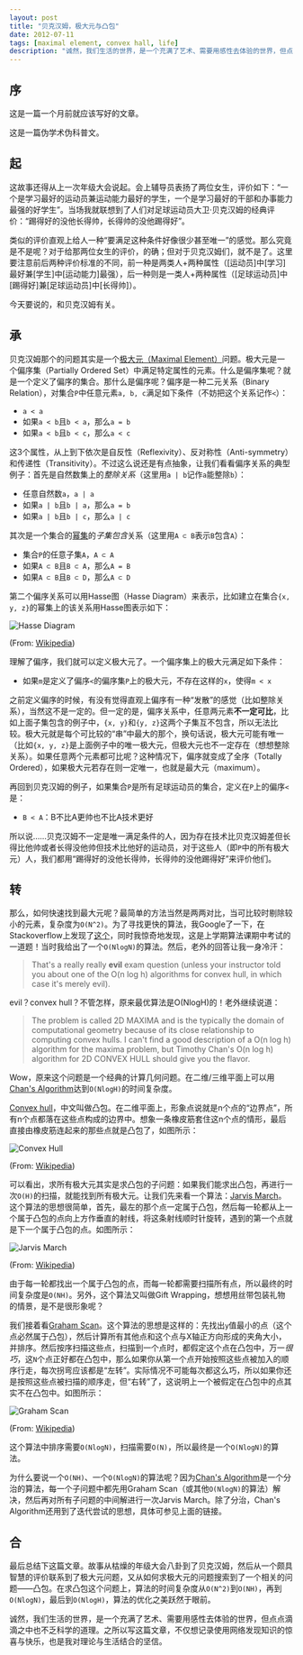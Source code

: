 ```yaml
---
layout: post
title: "贝克汉姆，极大元与凸包"
date: 2012-07-11
tags: [maximal element, convex hall, life]
description: "诚然，我们生活的世界，是一个充满了艺术、需要用感性去体验的世界，但点点滴滴之中也不乏科学的道理。之所以写这篇文章，不仅想记录使用网络发现知识的惊喜与快乐，也是我对理论与生活结合的坚信。"
---
```


## 序

这是一篇一个月前就应该写好的文章。

这是一篇伪学术伪科普文。

## 起

这故事还得从上一次年级大会说起。会上辅导员表扬了两位女生，评价如下：“一个是学习最好的运动员兼运动能力最好的学生，一个是学习最好的干部和办事能力最强的好学生”。当场我就联想到了人们对足球运动员大卫·贝克汉姆的经典评价：“踢得好的没他长得帅，长得帅的没他踢得好”。

类似的评价直观上给人一种“要满足这种条件好像很少甚至唯一”的感觉。那么究竟是不是呢？对于给那两位女生的评价，的确；但对于贝克汉姆们，就不是了。这里要注意前后两种评价标准的不同，前一种是两类人+两种属性（[运动员]中[学习]最好兼[学生]中[运动能力]最强），后一种则是一类人+两种属性（[足球运动员]中[踢得好]兼[足球运动员]中[长得帅]）。

今天要说的，和贝克汉姆有关。

## 承

贝克汉姆那个的问题其实是一个[极大元（Maximal Element）][maximal_element]问题。极大元是一个偏序集（Partially Ordered Set）中满足特定属性的元素。什么是偏序集呢？就是一个定义了偏序的集合。那什么是偏序呢？偏序是一种二元关系（Binary Relation），对集合`P`中任意元素`a, b, c`满足如下条件（不妨把这个关系记作`<`）：

* `a < a`
* 如果`a < b`且`b < a`，那么`a = b`
* 如果`a < b`且`b < c`，那么`a < c`

这3个属性，从上到下依次是自反性（Reflexivity）、反对称性（Anti-symmetry）和传递性（Transitivity）。不过这么说还是有点抽象，让我们看看偏序关系的典型例子：首先是自然数集上的*整除关系*（这里用`a | b`记作`a`能整除`b`）：

* 任意自然数`a`，`a | a`
* 如果`a | b`且`b | a`，那么`a = b`
* 如果`a | b`且`b | c`，那么`a | c`

其次是一个集合的[幂集][power_set]的*子集包含*关系（这里用`A ⊂ B`表示`B`包含`A`）：

* 集合`P`的任意子集`A`，`A ⊂ A`
* 如果`A ⊂ B`且`B ⊂ A`，那么`A = B`
* 如果`A ⊂ B`且`B ⊂ D`，那么`A ⊂ D`

第二个偏序关系可以用Hasse图（Hasse Diagram）来表示，比如建立在集合`{x, y, z}`的幂集上的该关系用Hasse图表示如下：

<img alt="Hasse Diagram" src="http://upload.wikimedia.org/wikipedia/commons/thumb/e/ea/Hasse_diagram_of_powerset_of_3.svg/400px-Hasse_diagram_of_powerset_of_3.svg.png" />

(From: [Wikipedia](http://upload.wikimedia.org/wikipedia/commons/thumb/e/ea/Hasse_diagram_of_powerset_of_3.svg/400px-Hasse_diagram_of_powerset_of_3.svg.png))

理解了偏序，我们就可以定义极大元了。一个偏序集上的极大元满足如下条件：

* 如果`m`是定义了偏序`<`的偏序集`P`上的极大元，不存在这样的`x`，使得`m < x`

之前定义偏序的时候，有没有觉得直观上偏序有一种“发散”的感觉（比如整除关系），当然这不是一定的。但一定的是，偏序关系中，任意两元素**不一定可比**，比如上面子集包含的例子中，`{x, y}`和`{y, z}`这两个子集互不包含，所以无法比较。极大元就是每个可比较的“串”中最大的那个，换句话说，极大元可能有唯一（比如`{x, y, z}`是上面例子中的唯一极大元，但极大元也不一定存在（想想整除关系）。如果任意两个元素都可比呢？这种情况下，偏序就变成了全序（Totally Ordered），如果极大元若存在则一定唯一，也就是最大元（maximum）。

再回到贝克汉姆的例子，如果集合`P`是所有足球运动员的集合，定义在`P`上的偏序`<`是：

* `B < A`：B不比A更帅也不比A技术更好

所以说……贝克汉姆不一定是唯一满足条件的人，因为存在技术比贝克汉姆差但长得比他帅或者长得没他帅但技术比他好的运动员，对于这些人（即`P`中的所有极大元）人，我们都用“踢得好的没他长得帅，长得帅的没他踢得好”来评价他们。

## 转

那么，如何快速找到最大元呢？最简单的方法当然是两两对比，当可比较时剔除较小的元素，复杂度为`O(N^2)`。为了寻找更快的算法，我Google了一下，在Stackoverflow上发现了[这个][sto_exam]，同时我惊奇地发现，这是上学期算法课期中考试的一道题！当时我给出了一个`O(NlogN)`的算法。然后，老外的回答让我一身冷汗：

> That's a really really **evil** exam question (unless your instructor told you about one of the O(n log h) algorithms for convex hull, in which case it's merely evil).

evil？convex hull？不管怎样，原来最优算法是O(NlogH)的！老外继续说道：

> The problem is called 2D MAXIMA and is the typically the domain of computational geometry because of its close relationship to computing convex hulls. I can't find a good description of a O(n log h) algorithm for the maxima problem, but Timothy Chan's O(n log h) algorithm for 2D CONVEX HULL should give you the flavor.

Wow，原来这个问题是一个经典的计算几何问题。在二维/三维平面上可以用[Chan's Algorithm][chans_algo]达到`O(NlogH)`的时间复杂度。

[Convex hull][convex_hull]，中文叫做凸包。在二维平面上，形象点说就是n个点的“边界点”，所有n个点都落在这些点构成的边界中。想象一条橡皮筋套住这n个点的情形，最后直接由橡皮筋连起来的那些点就是凸包了，如图所示：

<img alt="Convex Hull" src="http://upload.wikimedia.org/wikipedia/commons/thumb/d/de/ConvexHull.svg/400px-ConvexHull.svg.png" />

(From: [Wikipedia](http://upload.wikimedia.org/wikipedia/commons/thumb/d/de/ConvexHull.svg/400px-ConvexHull.svg.png))

可以看出，求所有极大元其实是求凸包的子问题：如果我们能求出凸包，再进行一次`O(H)`的扫描，就能找到所有极大元。让我们先来看一个算法：[Jarvis March][jarvis_march]。这个算法的思想很简单，首先，最左的那个点一定属于凸包，然后每一轮都从上一个属于凸包的点向上方作垂直的射线，将这条射线顺时针旋转，遇到的第一个点就是下一个属于凸包的点。如图所示：

<img alt="Jarvis March" src="http://upload.wikimedia.org/wikipedia/commons/thumb/d/de/Jarvis_march_convex_hull_algorithm_diagram.svg/400px-Jarvis_march_convex_hull_algorithm_diagram.svg.png" />

(From: [Wikipedia](http://upload.wikimedia.org/wikipedia/commons/thumb/d/de/Jarvis_march_convex_hull_algorithm_diagram.svg/400px-Jarvis_march_convex_hull_algorithm_diagram.svg.png))

由于每一轮都找出一个属于凸包的点，而每一轮都需要扫描所有点，所以最终的时间复杂度是`O(NH)`。另外，这个算法又叫做Gift Wrapping，想想用丝带包装礼物的情景，是不是很形象呢？

我们接着看[Graham Scan][graham_scan]。这个算法的思想是这样的：先找出`y`值最小的点（这个点必然属于凸包），然后计算所有其他点和这个点与X轴正方向形成的夹角大小，并排序。然后按序扫描这些点，扫描到一个点时，都假定这个点在凸包中，万一*很巧*，这`N`个点正好都在凸包中，那么如果你从第一个点开始按照这些点被加入的顺序行走，每次拐弯应该都是“左转”。实际情况不可能每次都这么巧，所以如果你还是按照这些点被扫描的顺序走，但“右转”了，这说明上一个被假定在凸包中的点其实不在凸包中。如图所示：

<img alt="Graham Scan" src="http://upload.wikimedia.org/wikipedia/commons/thumb/e/ed/Graham_Scan.svg/300px-Graham_Scan.svg.png" />

(From: [Wikipedia](http://upload.wikimedia.org/wikipedia/commons/thumb/e/ed/Graham_Scan.svg/300px-Graham_Scan.svg.png))

这个算法中排序需要`O(NlogN)`，扫描需要`O(N)`，所以最终是一个`O(NlogN)`的算法。

为什么要说一个`O(NH)`、一个`O(NlogN)`的算法呢？因为[Chan's Algorithm][chans_algo]是一个分治的算法，每一个子问题中都先用Graham Scan（或其他`O(NlogN)`的算法）解决，然后再对所有子问题的中间解进行一次Jarvis March。除了分治，Chan's Algorithm还用到了迭代尝试的思想，具体可参见上面的链接。

## 合

最后总结下这篇文章。故事从枯燥的年级大会八卦到了贝克汉姆，然后从一个颇具智慧的评价联系到了极大元问题，又从如何求极大元的问题搜索到了一个相关的问题——凸包。在求凸包这个问题上，算法的时间复杂度从`O(N^2)`到`O(NH)`，再到`O(NlogN)`，最后到`O(NlogH)`，算法的优化之美跃然于眼前。

诚然，我们生活的世界，是一个充满了艺术、需要用感性去体验的世界，但点点滴滴之中也不乏科学的道理。之所以写这篇文章，不仅想记录使用网络发现知识的惊喜与快乐，也是我对理论与生活结合的坚信。

[sto_exam]: http://stackoverflow.com/questions/8500840/algorithm-to-compute-maximal-points-in-pointset
[chans_algo]: http://en.wikipedia.org/wiki/Chan%27s_algorithm
[maximal_element]: http://en.wikipedia.org/wiki/Maximal_element
[power_set]: http://en.wikipedia.org/wiki/Power_set
[convex_hull]: http://en.wikipedia.org/wiki/Convex_hull
[jarvis_march]: http://en.wikipedia.org/wiki/Jarvis_march
[graham_scan]: http://en.wikipedia.org/wiki/Graham_scan
